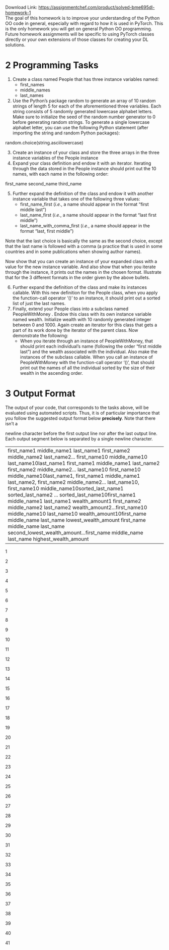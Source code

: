 Download Link: https://assignmentchef.com/product/solved-bme695dl-homework-1
<br>
The goal of this homework is to improve your understanding of the Python OO code in general, especially with regard to how it is used in PyTorch. This is the only homework you will get on general Python OO programming. Future homework assignments will be specific to using PyTorch classes directly or your own extensions of those classes for creating your DL solutions.

<h1>2             Programming Tasks</h1>

<ol>

 <li>Create a class named People that has three instance variables named:

  <ul>

   <li>first_names</li>

   <li>middle_names</li>

   <li>last_names</li>

  </ul></li>

 <li>Use the Python’s package random to generate an array of 10 random strings of length 5 for each of the aforementioned three variables. Each string consists of 5 randomly generated lowercase alphabet letters. Make sure to initialize the seed of the random number generator to 0 before generating random strings. To generate a single lowercase alphabet letter, you can use the following Python statement (after importing the string and random Python packages):</li>

</ol>

random.choice(string.asciilowercase)

<ol start="3">

 <li>Create an instance of your class and store the three arrays in the three instance variables of the People instance</li>

 <li>Expand your class definition and endow it with an iterator. Iterating through the data stored in the People instance should print out the 10 names, with each name in the following order:</li>

</ol>

first_name second_name third_name

<ol start="5">

 <li>Further expand the definition of the class and endow it with another instance variable that takes one of the following three values:

  <ul>

   <li>first_name_first (<em>i</em>.<em>e</em>., a name should appear in the format “first middle last”)</li>

   <li>last_name_first (<em>i</em>.<em>e</em>., a name should appear in the format “last first middle”)</li>

   <li>last_name_with_comma_first (<em>i</em>.<em>e</em>., a name should appear in the format “last, first middle”)</li>

  </ul></li>

</ol>

Note that the last choice is basically the same as the second choice, except that the last name is followed with a comma (a practice that is used in some countries and in some publications when showing author names).

Now show that you can create an instance of your expanded class with a value for the new instance variable. And also show that when you iterate through the instance, it prints out the names in the chosen format. Illustrate that for the 3 different formats in the order given by the above bullets.

<ol start="6">

 <li>Further expand the definition of the class and make its instances callable. With this new definition for the People class, when you apply the function-call operator ‘()’ to an instance, it should print out a sorted list of just the last names.</li>

 <li>Finally, extend your People class into a subclass named PeopleWithMoney . Endow this class with its own instance variable named wealth. Initialize wealth with 10 randomly generated integer between 0 and 1000. Again create an iterator for this class that gets a part of its work done by the iterator of the parent class. Now demonstrate the following:

  <ul>

   <li>When you iterate through an instance of PeopleWithMoney, that should print each individual’s name (following the order “first middle last”) and the wealth associated with the individual. Also make the instances of the subclass callable. When you call an instance of PeopleWithMoney with the function-call operator ‘()’, that should print out the names of all the individual sorted by the size of their wealth in the ascending order.</li>

  </ul></li>

</ol>

<h1>3             Output Format</h1>

The output of your code, that corresponds to the tasks above, will be evaluated using automated scripts. Thus, it is of particular importance that you follow the suggested output format below <strong>precisely</strong>. Note that there isn’t a

newline character before the first output line nor after the last output line. Each output segment below is separated by a single newline character.

<table width="527">

 <tbody>

  <tr>

   <td width="527">first_name1 middle_name1 last_name1 first_name2 middle_name2 last_name2... first_name10 middle_name10 last_name10last_name1 first_name1 middle_name1 last_name2 first_name2 middle_name2... last_name10 first_name10 middle_name10last_name1, first_name1 middle_name1 last_name2, first_name2 middle_name2... last_name10, first_name10 middle_name10sorted_last_name1 sorted_last_name2 ... sorted_last_name10first_name1 middle_name1 last_name1 wealth_amount1 first_name2 middle_name2 last_name2 wealth_amount2...first_name10 middle_name10 last_name10 wealth_amount10first_name middle_name last_name lowest_wealth_amount first_name middle_name last_name second_lowest_wealth_amount...first_name middle_name last_name highest_wealth_amount</td>

  </tr>

 </tbody>

</table>

1

2

3

4

5

6

7

8

9

10

11

12

13

14

15

16

17

18

19

20

21

22

23

24

25

26

27

28

29

30

31

32

33

34

35

36

37

38

39

40

41